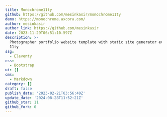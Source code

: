 ```yaml
---
title: Monochrome11ty
github: https://github.com/mesinkasir/monochrome11ty
demo: https://monochrome.axcora.com/
author: mesinkasir
author_link: https://github.com/mesinkasir
date: 2023-11-29T06:51:10.597Z
description: >-
  Photographer portfolio website template with static site generator evelenty
  11ty
ssg:
  - Eleventy
css:
  - Bootstrap
ui: []
cms:
  - Markdown
category: []
draft: false
publish_date: '2023-02-21T03:56:40Z'
update_date: '2024-08-28T11:52:21Z'
github_star: 11
github_fork: 0
---
```

